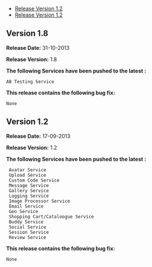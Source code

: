 * [Release Version 1.2](https://github.com/shephertz/App42-ActionScript-SDK/blob/master/Change_Log.md#version-18)
* [Release Version 1.2](https://github.com/shephertz/App42-ActionScript-SDK/blob/master/Change_Log.md#version-12)

## Version 1.8

**Release Date:** 31-10-2013

**Release Version:** 1.8

**The following Services have been pushed to the latest :**

```
AB Testing Service
```

**This release contains the following bug fix:**

```
None
```


## Version 1.2

**Release Date:** 17-09-2013

**Release Version:** 1.2

**The following Services have been pushed to the latest :**

```
 Avatar Service
 Upload Service
 Custom Code Service
 Message Service
 Gallery Service
 Logging Service
 Image Processor Service
 Email Service
 Geo Service
 Shopping Cart/Cataloogue Service
 Buddy Service
 Social Service
 Session Service
 Review Service
```

**This release contains the following bug fix:**

```
None
```
